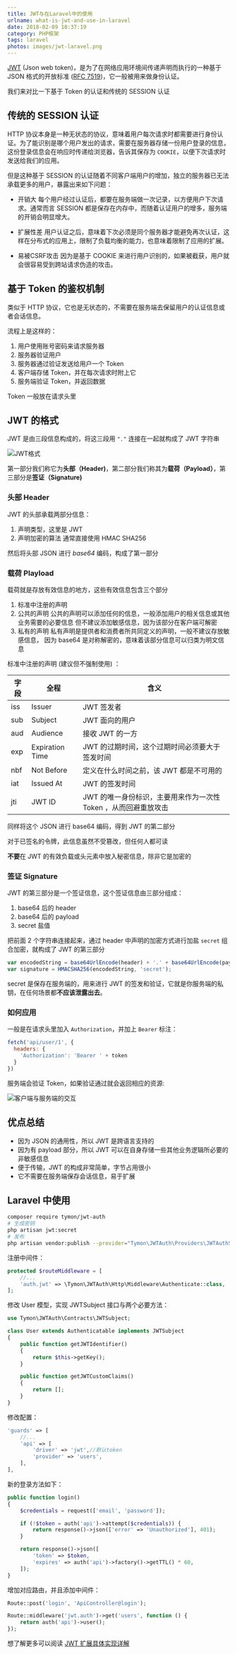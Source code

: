 ```yaml
---
title: JWT与在Laravel中的使用
urlname: what-is-jwt-and-use-in-laravel
date: 2018-02-09 10:37:19
category: PHP框架
tags: laravel
photos: images/jwt-laravel.png
---
```


[JWT](https://jwt.io/introduction/) (Json web token)，是为了在网络应用环境间传递声明而执行的一种基于 JSON 格式的开放标准 ([RFC 7519](https://tools.ietf.org/html/rfc7519))，它一般被用来做身份认证。

<!-- more -->

我们来对比一下基于 Token 的认证和传统的 SESSION 认证

## 传统的 SESSION 认证

HTTP 协议本身是一种无状态的协议，意味着用户每次请求时都需要进行身份认证。为了能识别是哪个用户发出的请求，需要在服务器存储一份用户登录的信息，这份登录信息会在响应时传递给浏览器，告诉其保存为 `COOKIE`，以便下次请求时发送给我们的应用。

但是这种基于 SESSION 的认证随着不同客户端用户的增加，独立的服务器已无法承载更多的用户，暴露出来如下问题：

- 开销大
每个用户经过认证后，都要在服务端做一次记录，以方便用户下次请求。通常而言 SESSION 都是保存在内存中，而随着认证用户的增多，服务端的开销会明显增大。

- 扩展性差
用户认证之后，意味着下次必须是同个服务器才能避免再次认证，这样在分布式的应用上，限制了负载均衡的能力，也意味着限制了应用的扩展。

- 易被CSRF攻击
因为是基于 COOKIE 来进行用户识别的，如果被截获，用户就会很容易受到跨站请求伪造的攻击。

## 基于 Token 的鉴权机制

类似于 HTTP 协议，它也是无状态的，不需要在服务端去保留用户的认证信息或者会话信息。

流程上是这样的：

1. 用户使用账号密码来请求服务器
2. 服务器验证用户
3. 服务器通过验证发送给用户一个 Token
4. 客户端存储 Token，并在每次请求时附上它
5. 服务端验证 Token，并返回数据

Token 一般放在请求头里

## JWT 的格式

JWT 是由三段信息构成的，将这三段用 `"."` 连接在一起就构成了 JWT 字符串

![JWT格式](/images/jwt.png)

第一部分我们称它为**头部（Header)**，第二部分我们称其为**载荷（Payload）**，第三部分是**签证（Signature)**

### 头部 Header

JWT 的头部承载两部分信息：

1. 声明类型，这里是 JWT
2. 声明加密的算法 通常直接使用 HMAC SHA256

然后将头部 JSON 进行 *base64* 编码，构成了第一部分

### 载荷 Playload

载荷就是存放有效信息的地方，这些有效信息包含三个部分

1. 标准中注册的声明
2. 公共的声明
公共的声明可以添加任何的信息，一般添加用户的相关信息或其他业务需要的必要信息
但不建议添加敏感信息，因为该部分在客户端可解密
3. 私有的声明
私有声明是提供者和消费者所共同定义的声明，一般不建议存放敏感信息，
因为 base64 是对称解密的，意味着该部分信息可以归类为明文信息

标准中注册的声明 (建议但不强制使用) ：

|字段|全程|含义|
|-|-|-|
|iss|Issuer|JWT 签发者|
|sub|Subject|JWT 面向的用户|
|aud|Audience|接收 JWT 的一方|
|exp|Expiration Time|JWT 的过期时间，这个过期时间必须要大于签发时间|
|nbf|Not Before|定义在什么时间之前，该 JWT 都是不可用的|
|iat|Issued At|JWT 的签发时间|
|jti|JWT ID|JWT 的唯一身份标识，主要用来作为一次性 Token ，从而回避重放攻击|

同样将这个 JSON 进行 base64 编码，得到 JWT 的第二部分

对于已签名的令牌，此信息虽然不受篡改，但任何人都可读

**不要**在 JWT 的有效负载或头元素中放入秘密信息，除非它是加密的

### 签证 Signature

JWT 的第三部分是一个签证信息，这个签证信息由三部分组成：

1. base64 后的 header
2. base64 后的 payload
3. secret 盐值

把前面 2 个字符串连接起来，通过 header 中声明的加密方式进行加盐 `secret` 组合加密，就构成了 JWT 的第三部分

```js
var encodedString = base64UrlEncode(header) + '.' + base64UrlEncode(payload);
var signature = HMACSHA256(encodedString, 'secret');
```

secret 是保存在服务端的，用来进行 JWT 的签发和验证，它就是你服务端的私钥，在任何场景都**不应该泄露出去**。

### 如何应用

一般是在请求头里加入 `Authorization`，并加上 `Bearer` 标注：

```js
fetch('api/user/1', {
  headers: {
    'Authorization': 'Bearer ' + token
  }
})
```

服务端会验证 Token，如果验证通过就会返回相应的资源:

![客户端与服务端的交互](/images/jwt-http.png)

## 优点总结

- 因为 JSON 的通用性，所以 JWT 是跨语言支持的
- 因为有 payload 部分，所以 JWT 可以在自身存储一些其他业务逻辑所必要的非敏感信息
- 便于传输，JWT 的构成非常简单，字节占用很小
- 它不需要在服务端保存会话信息，易于扩展

## Laravel 中使用

```bash
composer require tymon/jwt-auth
# 生成密钥
php artisan jwt:secret
# 发布
php artisan vendor:publish --provider="Tymon\JWTAuth\Providers\JWTAuthServiceProvider"
```

注册中间件：

```php app\Http\Kernel.php
protected $routeMiddleware = [
    //...
    'auth.jwt' => \Tymon\JWTAuth\Http\Middleware\Authenticate::class,
];
```

修改 User 模型，实现 JWTSubject 接口与两个必要方法：

```php User.php
use Tymon\JWTAuth\Contracts\JWTSubject;

class User extends Authenticatable implements JWTSubject
{
    public function getJWTIdentifier()
    {
        return $this->getKey();
    }

    public function getJWTCustomClaims()
    {
        return [];
    }
}
```

修改配置：

```php config/auth.php
'guards' => [
    //...
    'api' => [
        'driver' => 'jwt',//默认token
        'provider' => 'users',
    ],
],
```

新的登录方法如下：

```php ApiController.php
public function login()
{
    $credentials = request(['email', 'password']);

    if (!$token = auth('api')->attempt($credentials)) {
        return response()->json(['error' => 'Unauthorized'], 401);
    }

    return response()->json([
        'token' => $token,
        'expires' => auth('api')->factory()->getTTL() * 60,
    ]);
}
```

增加对应路由，并且添加中间件：

```php routes/api.php
Route::post('login', 'ApiController@login');

Route::middleware('jwt.auth')->get('users', function () {
    return auth('api')->user();
});
```

想了解更多可以阅读 [JWT 扩展具体实现详解](https://learnku.com/articles/10889/detailed-implementation-of-jwt-extensions)
